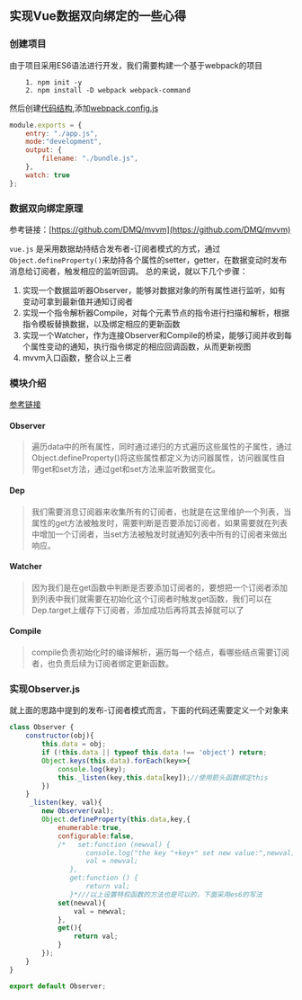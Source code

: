 ## 实现Vue数据双向绑定的一些心得
### 创建项目
由于项目采用ES6语法进行开发，我们需要构建一个基于webpack的项目
```
    1. npm init -y
    2. npm install -D webpack webpack-command
```
<!-- more -->
然后创建[代码结构](https://github.com/csuZipple/Vue_study),添加[webpack.config.js](https://www.webpackjs.com/)
```javascript
module.exports = {
    entry: "./app.js",
    mode:"development",
    output: {
        filename: "./bundle.js",
    },
    watch: true
};
```

### 数据双向绑定原理
参考链接：[https://github.com/DMQ/mvvm](https://github.com/DMQ/mvvm)

`vue.js` 是采用数据劫持结合发布者-订阅者模式的方式，通过`Object.defineProperty()`来劫持各个属性的setter，getter，在数据变动时发布消息给订阅者，触发相应的监听回调。
总的来说，就以下几个步骤：
1. 实现一个数据监听器Observer，能够对数据对象的所有属性进行监听，如有变动可拿到最新值并通知订阅者 
2. 实现一个指令解析器Compile，对每个元素节点的指令进行扫描和解析，根据指令模板替换数据，以及绑定相应的更新函数 
3. 实现一个Watcher，作为连接Observer和Compile的桥梁，能够订阅并收到每个属性变动的通知，执行指令绑定的相应回调函数，从而更新视图 
4. mvvm入口函数，整合以上三者

### 模块介绍 

[参考链接](http://www.php.cn/js-tutorial-390322.html)
#### Observer

>遍历data中的所有属性，同时通过递归的方式遍历这些属性的子属性，通过Object.defineProperty()将这些属性都定义为访问器属性，访问器属性自带get和set方法，通过get和set方法来监听数据变化。

#### Dep

>我们需要消息订阅器来收集所有的订阅者，也就是在这里维护一个列表，当属性的get方法被触发时，需要判断是否要添加订阅者，如果需要就在列表中增加一个订阅者，当set方法被触发时就通知列表中所有的订阅者来做出响应。

#### Watcher

>因为我们是在get函数中判断是否要添加订阅者的，要想把一个订阅者添加到列表中我们就需要在初始化这个订阅者时触发get函数，我们可以在Dep.target上缓存下订阅者，添加成功后再将其去掉就可以了

#### Compile

>compile负责初始化时的编译解析，遍历每一个结点，看哪些结点需要订阅者，也负责后续为订阅者绑定更新函数。 


### 实现Observer.js
就上面的思路中提到的发布-订阅者模式而言，下面的代码还需要定义一个对象来
```javascript
class Observer {
    constructor(obj){
        this.data = obj; 
        if (!this.data || typeof this.data !== 'object') return;
        Object.keys(this.data).forEach(key=>{
            console.log(key);
            this._listen(key,this.data[key]);//使用箭头函数绑定this
        })
    }
     _listen(key, val){
        new Observer(val);
        Object.defineProperty(this.data,key,{
            enumerable:true,
            configurable:false,
            /*   set:function (newval) {
                   console.log("the key "+key+" set new value:",newval);
                   val = newval;
               },
               get:function () {
                   return val;
               }*///以上设置特权函数的方法也是可以的，下面采用es6的写法
            set(newval){
                val = newval;
            },
            get(){
                return val;
            }
        });
    }
}

export default Observer;
```
